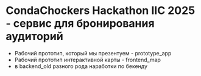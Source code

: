# CondaChockers Hackathon IIC 2025 - сервис для бронирования аудиторий
 - Рабочий прототип, который мы презентуем - prototype_app
 - Рабочий прототип интерактивной карты - frontend_map
 - в backend_old разного рода наработки по бекенду
